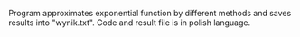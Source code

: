 Program approximates exponential function by different methods and saves results into
"wynik.txt". Code and result file is in polish language.